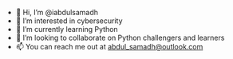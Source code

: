 - 👋 Hi, I’m @iabdulsamadh
- 👀 I’m interested in cybersecurity 
- 🌱 I’m currently learning Python
- 💞️ I’m looking to collaborate on Python challengers and learners 
- 📫 You can reach me out at abdul_samadh@outlook.com

<!---
iabdulsamadh/iabdulsamadh is a ✨ special ✨ repository because its `README.md` (this file) appears on your GitHub profile.
You can click the Preview link to take a look at your changes.
--->
